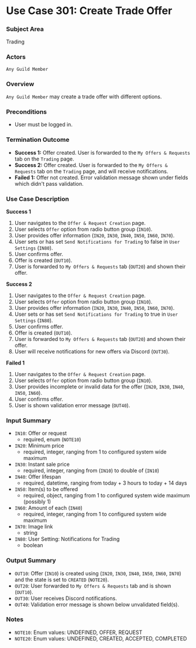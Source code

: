 # Use Case 301: Create Trade Offer

### Subject Area
Trading

### Actors
`Any Guild Member`

### Overview
`Any Guild Member` may create a trade offer with different options.

### Preconditions
- User must be logged in.

### Termination Outcome
- **Success 1:** Offer created. User is forwarded to the `My Offers & Requests` tab on the `Trading` page.
- **Success 2:** Offer created. User is forwarded to the `My Offers & Requests` tab on the `Trading` page, and will receive notifications.
- **Failed 1:** Offer not created. Error validation message shown under fields which didn't pass validation.

### Use Case Description
**Success 1**
1. User navigates to the `Offer & Request Creation` page.
2. User selects `Offer` option from radio button group (`IN10`).
3. User provides offer information (`IN20`, `IN30`, `IN40`, `IN50`, `IN60`, `IN70`).
4. User sets or has set `Send Notifications for Trading` to false in `User Settings` (`IN80`).
4. User confirms offer.
5. Offer is created (`OUT10`).
6. User is forwarded to `My Offers & Requests` tab (`OUT20`) and shown their offer.

**Success 2**
1. User navigates to the `Offer & Request Creation` page.
2. User selects `Offer` option from radio button group (`IN10`).
3. User provides offer information (`IN20`, `IN30`, `IN40`, `IN50`, `IN60`, `IN70`).
4. User sets or has set `Send Notifications for Trading` to true in `User Settings` (`IN80`).
5. User confirms offer.
6. Offer is created (`OUT10`).
7. User is forwarded to `My Offers & Requests` tab (`OUT20`) and shown their offer.
8. User will receive notifications for new offers via Discord (`OUT30`).

**Failed 1**
1. User navigates to the `Offer & Request Creation` page.
2. User selects `Offer` option from radio button group (`IN10`).
3. User provides incomplete or invalid data for the offer (`IN20`, `IN30`, `IN40`, `IN50`, `IN60`).
4. User confirms offer.
5. User is shown validation error message (`OUT40`).

### Input Summary
- `IN10`: Offer or request
    - required, enum (`NOTE10`)
- `IN20`: Minimum price
    - required, integer, ranging from 1 to configured system wide maximum
- `IN30`: Instant sale price
    - required, integer, ranging from (`IN10`) to double of (`IN10`)
- `IN40`: Offer lifespan
    - required, datetime, ranging from today + 3 hours to today + 14 days
- `IN50`: Item(s) to be offered
    - required, object, ranging from 1 to configured system wide maximum (possibly 1)
- `IN60`: Amount of each (`IN40`)
    - required, integer, ranging from 1 to configured system wide maximum
- `IN70`: Image link
    - string
- `IN80`: User Setting: Notifications for Trading
    - boolean

### Output Summary
- `OUT10`: Offer (`IN10`) is created using (`IN20`, `IN30`, `IN40`, `IN50`, `IN60`, `IN70`) and the state is set to `CREATED` (`NOTE20`).
- `OUT20`: User forwarded to `My Offers & Requests` tab and is shown (`OUT10`).
- `OUT30`: User receives Discord notifications.
- `OUT40`: Validation error message is shown below unvalidated field(s).

### Notes
- `NOTE10`: Enum values: UNDEFINED, OFFER, REQUEST
- `NOTE20`: Enum values: UNDEFINED, CREATED, ACCEPTED, COMPLETED